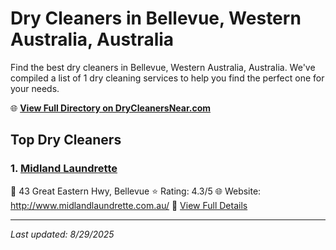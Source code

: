# Dry Cleaners in Bellevue, Western Australia, Australia

Find the best dry cleaners in Bellevue, Western Australia, Australia. We've compiled a list of 1 dry cleaning services to help you find the perfect one for your needs.

🌐 **[View Full Directory on DryCleanersNear.com](https://drycleanersnear.com/city/Australia/Western%20Australia/Bellevue)**

## Top Dry Cleaners

### 1. [Midland Laundrette](https://drycleanersnear.com/dryCleaner/68ad16571d9ee695c9252f8a/midland-laundrette)
📍 43 Great Eastern Hwy, Bellevue
⭐ Rating: 4.3/5
🌐 Website: http://www.midlandlaundrette.com.au/
🔗 [View Full Details](https://drycleanersnear.com/dryCleaner/68ad16571d9ee695c9252f8a/midland-laundrette)


---

*Last updated: 8/29/2025*
